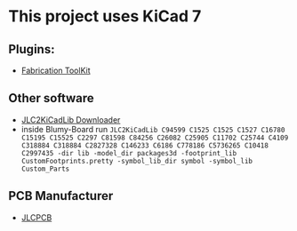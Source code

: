 # This project uses KiCad 7

## Plugins:

- [Fabrication ToolKit](https://github.com/bennymeg/JLC-Plugin-for-KiCad)

## Other software

- [JLC2KiCadLib Downloader](https://github.com/TousstNicolas/JLC2KiCad_lib)
- inside Blumy-Board run `JLC2KiCadLib C94599 C1525 C1525 C1527 C16780 C15195 C15525 C2297 C81598 C84256 C26082 C25905 C11702 C25744 C4109 C318884 C318884 C2827328 C146233 C6186 C778186 C5736265 C10418 C2997435 -dir lib -model_dir packages3d -footprint_lib CustomFootprints.pretty -symbol_lib_dir symbol -symbol_lib Custom_Parts`

## PCB Manufacturer

- [JLCPCB](https://jlcpcb.com/)